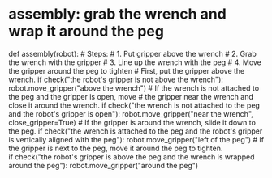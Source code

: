 # assembly: grab the wrench and wrap it around the peg
def assembly(robot):
    # Steps:
    #  1. Put gripper above the wrench
    #  2. Grab the wrench with the gripper
    #  3. Line up the wrench with the peg
    #  4. Move the gripper around the peg to tighten
    # First, put the gripper above the wrench.
    if check("the robot's gripper is not above the wrench"):
        robot.move_gripper("above the wrench")
    # If the wrench is not attached to the peg and the gripper is open, move
    # the gripper near the wrench and close it around the wrench.
    if check("the wrench is not attached to the peg and the robot's gripper is open"):
        robot.move_gripper("near the wrench", close_gripper=True)
    # If the gripper is around the wrench, slide it down to the peg.
    if check("the wrench is attached to the peg and the robot's gripper is vertically aligned with the peg"):
        robot.move_gripper("left of the peg")
    # If the gripper is next to the peg, move it around the peg to tighten.  
    if check("the robot's gripper is above the peg and the wrench is wrapped around the peg"):
        robot.move_gripper("around the peg")
